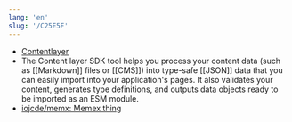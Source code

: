 ```yaml
---
lang: 'en'
slug: '/C25E5F'
---
```


- [Contentlayer](https://www.contentlayer.dev/)
- The Content layer SDK tool helps you process your content data (such as [[Markdown]] files or [[CMS]]) into type-safe [[JSON]] data that you can easily import into your application's pages. It also validates your content, generates type definitions, and outputs data objects ready to be imported as an ESM module.
- [iojcde/memx: Memex thing](https://github.com/iojcde/memx)
